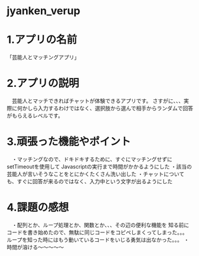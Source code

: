 # jyanken_verup

# 1.アプリの名前
「芸能人とマッチングアプリ」

# 2.アプリの説明
　芸能人とマッチできればチャットが体験できるアプリです。
さすがに、、、実際に何かしら入力するわけではなく、選択肢から選んで相手からランダムで回答がもらえるレベルです。

# 3.頑張った機能やポイント
　・マッチングなので、ドキドキするために、すぐにマッチングせずにsetTimeoutを使用して
 Javascriptの実行まで時間がかかるようにした
・該当の芸能人が言いそうなことをとにかくたくさん洗い出した
・チャットについても、すぐに回答が来るのではなく、入力中という文字が出るようにした

# 4.課題の感想
　・配列とか、ループ処理とか、関数とか、、、その辺の便利な機能を
 知る前にコードを書き始めたので、無駄に同じコードをコピペしまくってしまった。。。
 ループを知った時にはもう動いているコードをいじる勇気は出なかった。。。
 ・時間が溶ける〜〜〜〜〜
